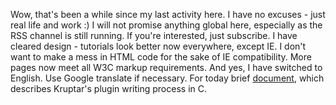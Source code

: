 ﻿Wow, that's been a while since my last activity here. I have no excuses - just real life and work :) I will not promise anything global here, especially as the RSS channel is still running. If you're interested, just subscribe.
I have cleared design - tutorials look better now everywhere, except IE. I don't want to make a mess in HTML code for the sake of IE compatibility. More pages now meet all W3C markup requirements. And yes, I have switched to English. Use Google translate if necessary.
For today brief [document](/doc/kruptarPlugins), which describes Kruptar's plugin writing process in C.
